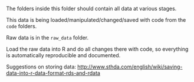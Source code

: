 The folders inside this folder should contain all data at various stages.

This data is being loaded/manipulated/changed/saved with code from the `code` folders.

Raw data is in the `raw_data` folder.

Load the raw data into R and do all changes there with code, so everything is automatically reproducible and documented.


Suggestions on storing data:
http://www.sthda.com/english/wiki/saving-data-into-r-data-format-rds-and-rdata

